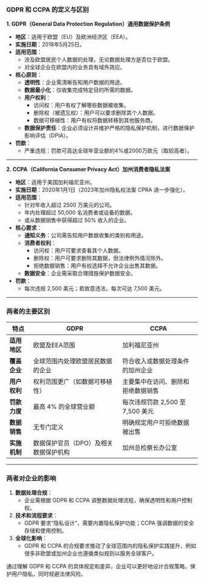 ### **GDPR 和 CCPA 的定义与区别**

**1. GDPR（General Data Protection Regulation）通用数据保护条例**
- **地区**：适用于欧盟（EU）及欧洲经济区（EEA）。
- **实施日期**：2018年5月25日。
- **适用范围**：
  - 涉及欧盟居民个人数据的处理，无论数据处理方是否位于欧盟。
  - 对全球企业在欧盟内的业务具有域外效应。
- **核心原则**：
  - **透明性**：企业需清晰告知用户数据的用途。
  - **数据最小化**：仅收集完成特定目的所需的数据。
  - **用户权利**：
    - 访问权：用户有权了解哪些数据被收集。
    - 删除权（被遗忘权）：用户可以要求删除其个人数据。
    - 数据可移植性：用户有权将数据转移到其他服务商。
  - **数据保护责任**：企业必须设计并维护严格的隐私保护机制，进行数据保护影响评估（DPIA）。
- **罚款**：
  - 严重违规：罚款可高达全球年营业额的4%或2000万欧元（取较高者）。

---

**2. CCPA（California Consumer Privacy Act）加州消费者隐私法案**
- **地区**：适用于美国加利福尼亚州。
- **实施日期**：2020年1月1日（2023年加州隐私权法案 CPRA 进一步强化）。
- **适用范围**：
  - 针对年收入超过 2500 万美元的公司。
  - 年内处理超过 50,000 名消费者或设备的数据。
  - 或从数据销售中获得超过 50% 收入的企业。
- **核心要求**：
  - **通知义务**：公司需告知用户数据收集的类别和用途。
  - **消费者权利**：
    - 访问权：用户可要求查看其个人数据。
    - 删除权：用户可要求删除其数据，但法律例外情况除外。
    - 拒绝数据销售：用户有权选择不允许企业出售其数据。
  - **数据安全**：企业需采取合理措施保护数据安全。
- **罚款**：
  - 每次违规 2,500 美元；若故意违法，每次可达 7,500 美元。

---

### **两者的主要区别**

| **特点**           | **GDPR**                                  | **CCPA**                                   |
|---------------------|------------------------------------------|-------------------------------------------|
| **适用地区**        | 欧盟及EEA范围                            | 加利福尼亚州                              |
| **覆盖企业**        | 全球范围内处理欧盟居民数据的企业         | 符合收入或数据处理条件的加州企业          |
| **用户权利**        | 权利范围更广（如数据可移植性）            | 主要集中在访问、删除和拒绝数据销售         |
| **罚款力度**        | 最高 4% 的全球营业额                     | 每次违规罚款 2,500 至 7,500 美元           |
| **数据销售**        | 无专门定义                               | 明确规定用户可拒绝数据被出售               |
| **实施机制**        | 数据保护官员（DPO）及相关数据保护机构     | 加州总检察长办公室                        |

---

### **两者对企业的影响**
1. **数据处理合规**：
   - 企业需根据 GDPR 和 CCPA 调整数据处理流程，确保透明性和用户控制权。
2. **技术和流程要求**：
   - GDPR 要求“隐私设计”，需要内置隐私保护功能；CCPA 强调数据的安全存储和使用控制。
3. **全球化影响**：
   - GDPR 和 CCPA 的合规要求推动了全球范围内的隐私保护实践提升，例如很多非欧盟或加州企业也遵循类似规则以服务全球客户。

通过理解 GDPR 和 CCPA 的具体规定和差异，企业可以更好地设计合规策略，保护用户隐私，同时规避法律风险。
